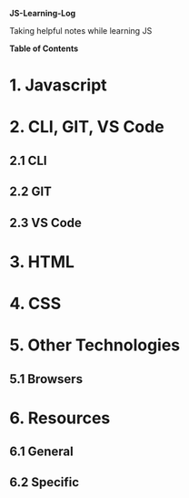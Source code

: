 **JS-Learning-Log**

Taking helpful notes while learning JS

**Table of Contents**

# 1. Javascript

# 2. CLI, GIT, VS Code

## 2.1 CLI

## 2.2 GIT

## 2.3 VS Code

# 3. HTML

# 4. CSS

# 5. Other Technologies

## 5.1 Browsers

# 6. Resources

## 6.1 General

## 6.2 Specific
